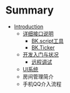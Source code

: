 # Summary

* [Introduction](README.md)
  * [详细接口说明](xiang-xi-jie-kou-shuo-ming.md)
    * [BK.script工具](xiang-xi-jie-kou-shuo-ming/bkscriptgong-ju.md)
    * [BK.Ticker](xiang-xi-jie-kou-shuo-ming/bkticker.md)
  * [开发入门与状况](kai-fa-ru-men-yu-zhuang-kuang.md)
    * [远程调试](kai-fa-ru-men-yu-zhuang-kuang/yuan-cheng-diao-shi.md)
  * [UI系统](uixi-tong.md)
  * 房间管理简介
  * 手机QQ介入流程


